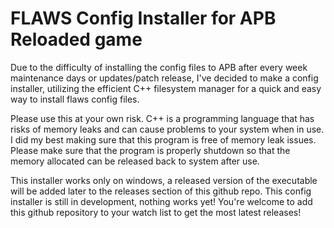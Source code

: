 # FLAWS Config Installer for APB Reloaded game

Due to the difficulty of installing the config files to APB after every week maintenance days or updates/patch release, I've decided to make a config installer, utilizing the efficient C++ filesystem manager for a quick and easy way to install flaws config files.

Please use this at your own risk. C++ is a programming language that has risks of memory leaks and can cause problems to your system when in use. I did my best making sure that this program is free of memory leak issues. Please make sure that the program is properly shutdown so that the memory allocated can be released back to system after use.

This installer works only on windows, a released version of the executable will be added later to the releases section of this github repo.
This config installer is still in development, nothing works yet! You're welcome to add this github repository to your watch list to get the most latest releases!
